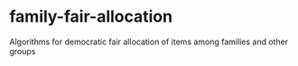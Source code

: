 # family-fair-allocation
Algorithms for democratic fair allocation of items among families and other groups
